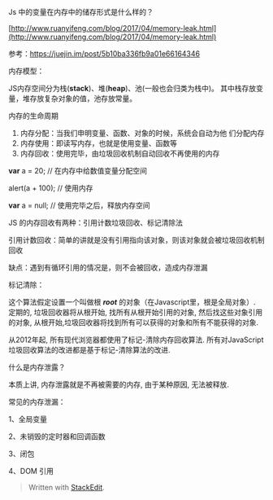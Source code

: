 
Js 中的变量在内存中的储存形式是什么样的？

  

  
[http://www.ruanyifeng.com/blog/2017/04/memory-leak.html](http://www.ruanyifeng.com/blog/2017/04/memory-leak.html)
  

参考：https://juejin.im/post/5b10ba336fb9a01e66164346

  

内存模型：

  

JS内存空间分为栈(**stack**)、堆(**heap**)、池(一般也会归类为栈中)。  其中栈存放变量，堆存放复杂对象的值，池存放常量。

  

  

  

  

内存的生命周期

  

  

  

  

1.  内存分配：当我们申明变量、函数、对象的时候，系统会自动为他  们分配内存
2.  内存使用：即读写内存，也就是使用变量、函数等
3.  内存回收：使用完毕，由垃圾回收机制自动回收不再使用的内存

  

  

**var** a = 20; // 在内存中给数值变量分配空间

alert(a + 100);  // 使用内存

**var** a = null; // 使用完毕之后，释放内存空间

  

  

JS 的内存回收有两种：引用计数垃圾回收、标记清除法

  

引用计数回收：简单的讲就是没有引用指向该对象，则该对象就会被垃圾回收机制回收

  

缺点：遇到有循环引用的情况是，则不会被回收，造成内存泄漏

  

  

标记清除：

  

这个算法假定设置一个叫做根 **_root_** 的对象（在Javascript里，根是全局对象）. 定期的,  垃圾回收器将从根开始,  找所有从根开始引用的对象,  然后找这些对象引用的对象,  从根开始,垃圾回收器将找到所有可以获得的对象和所有不能获得的对象.

从2012年起,  所有现代浏览器都使用了标记-清除内存回收算法. 所有对JavaScript垃圾回收算法的改进都是基于标记-清除算法的改进.

  

 什么是内存泄露？

  

本质上讲,  内存泄露就是不再被需要的内存,  由于某种原因,  无法被释放.

  

  

常见的内存泄漏：

  

1、全局变量

2、未销毁的定时器和回调函数

3、闭包

4、DOM 引用

> Written with [StackEdit](https://stackedit.io/).
<!--stackedit_data:
eyJoaXN0b3J5IjpbLTE4NzczNjU3NTEsNTIyMTUxNzkyXX0=
-->
